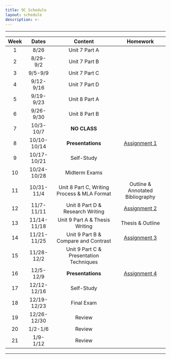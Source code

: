 ```yaml
---
title: 9C Schedule
layout: schedule
description: >-
---
```


---

| Week  |          Dates          |                 Content                  |             Homework      |             
|:---:|    :------------------:|             :-----------------------------:| :-------------------------:|
|  1 |  8/26                | Unit 7 Part A |          |
|  2 |  8/29-9/2            | Unit 7 Part B |          |
|  3 |  9/5-9/9             | Unit 7 Part C |          |
|  4 |  9/12-9/16           | Unit 7 Part D |          |
|  5 |  9/19-9/23           | Unit 8 Part A |          |
|  6 |  9/26-9/30           | Unit 8 Part B |          |
|  7 |  10/3-10/7           | **NO CLASS** |        |
|  8 |  10/10-10/14         | **Presentations** |[Assignment 1](sks/spring2024/9C-english/assignment1/)|
|  9 |  10/17-10/21         | Self-Study |          |
|  10 |  10/24-10/28         | Midterm Exams |      |
|  11 |  10/31-11/4         |  Unit 8 Part C, Writing Process & MLA Format | Outline & Annotated Bibliography|
| 12  |  11/7-11/11          | Unit 8 Part D & Research Writing |[Assignment 2](sks/spring2024/9C-english/assignment2/)|
| 13 |  11/14-11/18         | Unit 9 Part A & Thesis Writing | Thesis & Outline |
| 14 |  11/21-11/25         | Unit 9 Part B & Compare and Contrast | [Assignment 3](sks/spring2024/9C-english/assignment3)|
| 15 |  11/28-12/2          | Unit 9 Part C & Presentation Techniques |             |
| 16 |  12/5-12/9           | **Presentations** |[Assignment 4](sks/spring2024/9C-english/assignment4)
| 17 |  12/12-12/16         | Self-Study |             |
| 18 |  12/19-12/23         | Final Exam |          |
| 19 |  12/26-12/30         | Review |              |
| 20 |  1/2-1/6             | Review |              |
| 21 |  1/9-1/12            | Review |              |

---